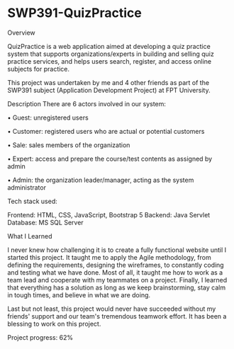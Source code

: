 # SWP391-QuizPractice
Overview

QuizPractice is a web application aimed at developing a quiz practice system that supports organizations/experts in building and selling quiz practice services, and helps users search, register, and access online subjects for practice.

This project was undertaken by me and 4 other friends as part of the SWP391 subject (Application Development Project) at FPT University.

Description
There are 6 actors involved in our system:

• Guest: unregistered users

• Customer: registered users who are actual or potential customers

• Sale: sales members of the organization

• Expert: access and prepare the course/test contents as assigned by admin

• Admin: the organization leader/manager, acting as the system administrator

Tech stack used:

Frontend: HTML, CSS, JavaScript, Bootstrap 5
Backend: Java Servlet
Database: MS SQL Server

What I Learned 

I never knew how challenging it is to create a fully functional website until I started this project. It taught me to apply the Agile methodology, from defining the requirements, designing the wireframes, to constantly coding and testing what we have done. Most of all, it taught me how to work as a team lead and cooperate with my teammates on a project. Finally, I learned that everything has a solution as long as we keep brainstorming, stay calm in tough times, and believe in what we are doing.

Last but not least, this project would never have succeeded without my friends' support and our team's tremendous teamwork effort. It has been a blessing to work on this project.

Project progress: 62%
